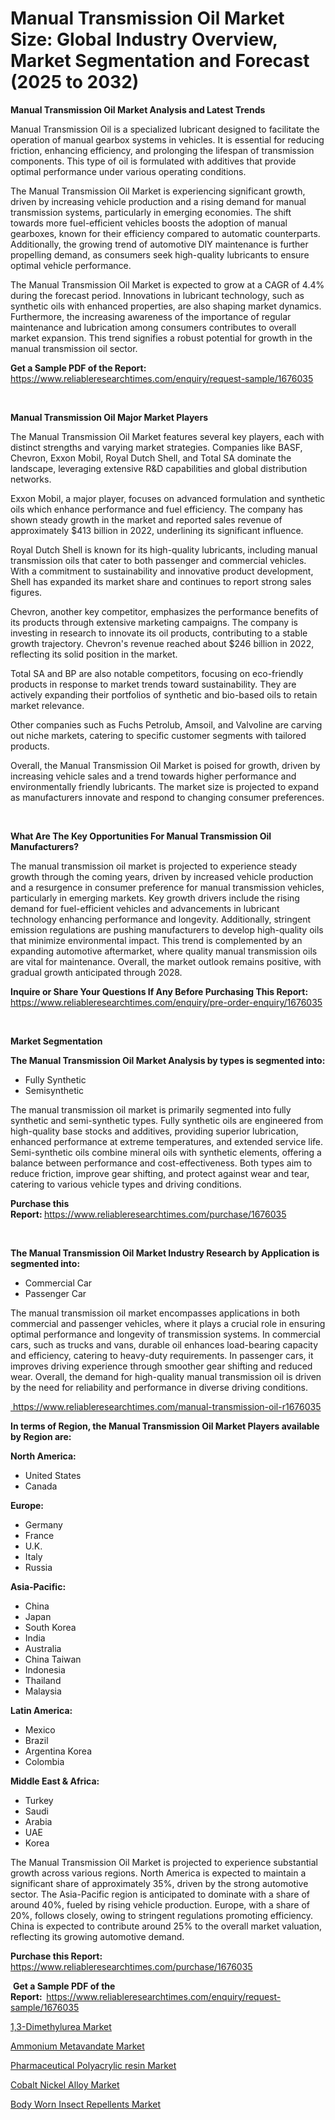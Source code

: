 <p><h1>Manual Transmission Oil Market Size: Global Industry Overview, Market Segmentation and Forecast (2025 to 2032)</h1></p><p><strong>Manual Transmission Oil Market Analysis and Latest Trends</strong></p>
<p><p>Manual Transmission Oil is a specialized lubricant designed to facilitate the operation of manual gearbox systems in vehicles. It is essential for reducing friction, enhancing efficiency, and prolonging the lifespan of transmission components. This type of oil is formulated with additives that provide optimal performance under various operating conditions.</p><p>The Manual Transmission Oil Market is experiencing significant growth, driven by increasing vehicle production and a rising demand for manual transmission systems, particularly in emerging economies. The shift towards more fuel-efficient vehicles boosts the adoption of manual gearboxes, known for their efficiency compared to automatic counterparts. Additionally, the growing trend of automotive DIY maintenance is further propelling demand, as consumers seek high-quality lubricants to ensure optimal vehicle performance.</p><p>The Manual Transmission Oil Market is expected to grow at a CAGR of 4.4% during the forecast period. Innovations in lubricant technology, such as synthetic oils with enhanced properties, are also shaping market dynamics. Furthermore, the increasing awareness of the importance of regular maintenance and lubrication among consumers contributes to overall market expansion. This trend signifies a robust potential for growth in the manual transmission oil sector.</p></p>
<p><strong>Get a Sample PDF of the Report:&nbsp;</strong> <a href="https://www.reliableresearchtimes.com/enquiry/request-sample/1676035?utm_campaign=2198&utm_medium=2&utm_source=Github&utm_content=ia&utm_term=31012025&utm_id=manual-transmission-oil">https://www.reliableresearchtimes.com/enquiry/request-sample/1676035</a></p>
<p>&nbsp;</p>
<p><strong>Manual Transmission Oil Major Market Players</strong></p>
<p><p>The Manual Transmission Oil Market features several key players, each with distinct strengths and varying market strategies. Companies like BASF, Chevron, Exxon Mobil, Royal Dutch Shell, and Total SA dominate the landscape, leveraging extensive R&D capabilities and global distribution networks.</p><p>Exxon Mobil, a major player, focuses on advanced formulation and synthetic oils which enhance performance and fuel efficiency. The company has shown steady growth in the market and reported sales revenue of approximately $413 billion in 2022, underlining its significant influence.</p><p>Royal Dutch Shell is known for its high-quality lubricants, including manual transmission oils that cater to both passenger and commercial vehicles. With a commitment to sustainability and innovative product development, Shell has expanded its market share and continues to report strong sales figures.</p><p>Chevron, another key competitor, emphasizes the performance benefits of its products through extensive marketing campaigns. The company is investing in research to innovate its oil products, contributing to a stable growth trajectory. Chevron's revenue reached about $246 billion in 2022, reflecting its solid position in the market.</p><p>Total SA and BP are also notable competitors, focusing on eco-friendly products in response to market trends toward sustainability. They are actively expanding their portfolios of synthetic and bio-based oils to retain market relevance.</p><p>Other companies such as Fuchs Petrolub, Amsoil, and Valvoline are carving out niche markets, catering to specific customer segments with tailored products.</p><p>Overall, the Manual Transmission Oil Market is poised for growth, driven by increasing vehicle sales and a trend towards higher performance and environmentally friendly lubricants. The market size is projected to expand as manufacturers innovate and respond to changing consumer preferences.</p></p>
<p>&nbsp;</p>
<p><strong>What Are The Key Opportunities For Manual Transmission Oil Manufacturers?</strong></p>
<p><p>The manual transmission oil market is projected to experience steady growth through the coming years, driven by increased vehicle production and a resurgence in consumer preference for manual transmission vehicles, particularly in emerging markets. Key growth drivers include the rising demand for fuel-efficient vehicles and advancements in lubricant technology enhancing performance and longevity. Additionally, stringent emission regulations are pushing manufacturers to develop high-quality oils that minimize environmental impact. This trend is complemented by an expanding automotive aftermarket, where quality manual transmission oils are vital for maintenance. Overall, the market outlook remains positive, with gradual growth anticipated through 2028.</p></p>
<p><strong>Inquire or Share Your Questions If Any Before Purchasing This Report:</strong> <a href="https://www.reliableresearchtimes.com/enquiry/pre-order-enquiry/1676035?utm_campaign=2198&utm_medium=2&utm_source=Github&utm_content=ia&utm_term=31012025&utm_id=manual-transmission-oil">https://www.reliableresearchtimes.com/enquiry/pre-order-enquiry/1676035</a></p>
<p>&nbsp;</p>
<p><strong>Market Segmentation</strong></p>
<p><strong>The Manual Transmission Oil Market Analysis by types is segmented into:</strong></p>
<p><ul><li>Fully Synthetic</li><li>Semisynthetic</li></ul></p>
<p><p>The manual transmission oil market is primarily segmented into fully synthetic and semi-synthetic types. Fully synthetic oils are engineered from high-quality base stocks and additives, providing superior lubrication, enhanced performance at extreme temperatures, and extended service life. Semi-synthetic oils combine mineral oils with synthetic elements, offering a balance between performance and cost-effectiveness. Both types aim to reduce friction, improve gear shifting, and protect against wear and tear, catering to various vehicle types and driving conditions.</p></p>
<p><strong>Purchase this Report:&nbsp;</strong><a href="https://www.reliableresearchtimes.com/purchase/1676035?utm_campaign=2198&utm_medium=2&utm_source=Github&utm_content=ia&utm_term=31012025&utm_id=manual-transmission-oil">https://www.reliableresearchtimes.com/purchase/1676035</a></p>
<p>&nbsp;</p>
<p><strong>The Manual Transmission Oil Market Industry Research by Application is segmented into:</strong></p>
<p><ul><li>Commercial Car</li><li>Passenger Car</li></ul></p>
<p><p>The manual transmission oil market encompasses applications in both commercial and passenger vehicles, where it plays a crucial role in ensuring optimal performance and longevity of transmission systems. In commercial cars, such as trucks and vans, durable oil enhances load-bearing capacity and efficiency, catering to heavy-duty requirements. In passenger cars, it improves driving experience through smoother gear shifting and reduced wear. Overall, the demand for high-quality manual transmission oil is driven by the need for reliability and performance in diverse driving conditions.</p></p>
<p><a href="https://www.reliableresearchtimes.com/manual-transmission-oil-r1676035?utm_campaign=2198&utm_medium=2&utm_source=Github&utm_content=ia&utm_term=31012025&utm_id=manual-transmission-oil">&nbsp;https://www.reliableresearchtimes.com/manual-transmission-oil-r1676035</a></p>
<p><strong>In terms of Region, the Manual Transmission Oil Market Players available by Region are:</strong></p>
<p>
    <p> <strong> North America: </strong>
        <ul>
            <li>United States</li>
            <li>Canada</li>
        </ul>
        </p> 
    <p> <strong> Europe: </strong>
        <ul>
            <li>Germany</li>
            <li>France</li>
            <li>U.K.</li>
            <li>Italy</li>
            <li>Russia</li>
        </ul>
        </p> 
    <p> <strong> Asia-Pacific: </strong>
        <ul>
            <li>China</li>
            <li>Japan</li>
            <li>South Korea</li>
            <li>India</li>
            <li>Australia</li>
            <li>China Taiwan</li>
            <li>Indonesia</li>
            <li>Thailand</li>
            <li>Malaysia</li>
        </ul>
        </p> 
    <p> <strong> Latin America: </strong>
        <ul>
            <li>Mexico</li>
            <li>Brazil</li>
            <li>Argentina Korea</li>
            <li>Colombia</li>
        </ul>
        </p> 
    <p> <strong> Middle East & Africa: </strong>
        <ul>
            <li>Turkey</li>
            <li>Saudi</li>
            <li>Arabia</li>
            <li>UAE</li>
            <li>Korea</li>
        </ul>
    </p>
    </p>
<p><p>The Manual Transmission Oil Market is projected to experience substantial growth across various regions. North America is expected to maintain a significant share of approximately 35%, driven by the strong automotive sector. The Asia-Pacific region is anticipated to dominate with a share of around 40%, fueled by rising vehicle production. Europe, with a share of 20%, follows closely, owing to stringent regulations promoting efficiency. China is expected to contribute around 25% to the overall market valuation, reflecting its growing automotive demand.</p></p>
<p><strong>Purchase this Report: </strong><a href="https://www.reliableresearchtimes.com/purchase/1676035?utm_campaign=2198&utm_medium=2&utm_source=Github&utm_content=ia&utm_term=31012025&utm_id=manual-transmission-oil">https://www.reliableresearchtimes.com/purchase/1676035</a></p>
<p>&nbsp;<strong>Get a Sample PDF of the Report:&nbsp;&nbsp;</strong><a href="https://www.reliableresearchtimes.com/enquiry/request-sample/1676035?utm_campaign=2198&utm_medium=2&utm_source=Github&utm_content=ia&utm_term=31012025&utm_id=manual-transmission-oil">https://www.reliableresearchtimes.com/enquiry/request-sample/1676035</a></p>
<p><strong></strong></p>
<p><p><a href="https://www.linkedin.com/pulse/13-dimethylurea-market-forecast-report-analysis-136-cagr-growth-pqxlf?utm_campaign=2198&utm_medium=2&utm_source=Github&utm_content=ia&utm_term=31012025&utm_id=manual-transmission-oil">1,3-Dimethylurea Market</a></p><p><a href="https://www.linkedin.com/pulse/global-ammonium-metavandate-market-outlook-growth-trends-ot1gf?utm_campaign=2198&utm_medium=2&utm_source=Github&utm_content=ia&utm_term=31012025&utm_id=manual-transmission-oil">Ammonium Metavandate Market</a></p><p><a href="https://www.linkedin.com/pulse/pharmaceutical-polyacrylic-resin-market-report-2025-2032-lj3rc?utm_campaign=2198&utm_medium=2&utm_source=Github&utm_content=ia&utm_term=31012025&utm_id=manual-transmission-oil">Pharmaceutical Polyacrylic resin Market</a></p><p><a href="https://github.com/klindsey95/Market-Research-Report-List-1/blob/main/cobalt-nickel-alloy-market.md?utm_campaign=2198&utm_medium=2&utm_source=Github&utm_content=ia&utm_term=31012025&utm_id=manual-transmission-oil">Cobalt Nickel Alloy Market</a></p><p><a href="https://www.linkedin.com/pulse/detailed-market-size-growth-body-worn-insect-repellents-ptt6f?utm_campaign=2198&utm_medium=2&utm_source=Github&utm_content=ia&utm_term=31012025&utm_id=manual-transmission-oil">Body Worn Insect Repellents Market</a></p></p>